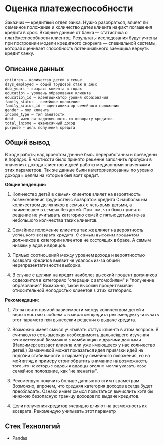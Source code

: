 # Оценка платежеспособности

Заказчик — кредитный отдел банка. Нужно разобраться, влияет ли семейное положение и количество детей клиента на факт погашения кредита в срок. Входные данные от банка — статистика о платёжеспособности клиентов.
Результаты исследования будут учтены при построении модели кредитного скоринга — специальной системы, которая оценивает способность потенциального заёмщика вернуть кредит банку.

## Описание данных

    children — количество детей в семье
    days_employed — общий трудовой стаж в днях
    dob_years — возраст клиента в годах
    education — уровень образования клиента
    education_id — идентификатор уровня образования
    family_status — семейное положение
    family_status_id — идентификатор семейного положения
    gender — пол клиента
    income_type — тип занятости
    debt — имел ли задолженность по возврату кредитов
    total_income — ежемесячный доход
    purpose — цель получения кредита

## Общий вывод

В ходе работы над проектом данные были переработанны и преведены в порядок. В частности было принято решение заполнить пропуски в значениях дохода клиентов и дней работы медианными значениями этих параметров. Так же данные были категоризированны по уровню дохода и целям на которые был взят кредит.

**Общие тенденции:**

1. Количество детей в семьях клиентов влияет на вероятность возникновения трудностей с возвратом кредита С наибольшим количеством должников в семьях с четырьмя детьми, а наименьшее в семьях без детей. При том, что было принято решение не учитывать категорию семей с пятью детьми из-за небольшого количества таких клиентов.

2. Семейное положение клиентов так же влияет на вероятность успешеого возврата кредита. С самым высоким процентом должников в категории клиентов не состоящих в браке. А самым низким у вдов и вдовцов. 

3. Прямых соотношений между уровнем дохода и вероятностью возврата кредитов выявит не удалось из-за общей нерепрезентативности выборки.

4. В случае с целями на кредит наиболее высокий процент должников содержится в категориях "операции с автомобилем" и "получение образования" Возможно, такой высокий процент вызван относительной молодостью клиентов в этих категориях. 

**Рекомендации:**

1. Из-за почти прямой зависимости между количеством детей и вероятностью проблем с возвратом кредита рекомендую учитывать этот параметр при вынесении решения о выдаче кредита.

2. Возможно имеет смысл учитывать статус клиента в этом вопросе. Я считаю,что есть высокая необходимость дальнейшего изучения этих категорий Возможно в комбинации с другими данными (Например: возраст клиента или уже имеющееся у нас количество детей.) Заманчивой может показаться идея привязки идей на подобии стабильности к параметру семейного положения, но на мой вгляд к примеру стоит обратить внимание на возможность того,что некоторые вдовы и вдовцы вполне могли указать свое семейное положение, как "не женат(а)".

3. Рекомендую получить больше данных по этим параметрам. Возможно, впрочем, что средняя категория доходов всегда будет преобладать. Однако имеет смысл попытаться вычислить хотя бы нижнюю безопасную границу доходов по выдаче кредитов.

4. Цели получения кредитов очевидно влияют на возможность их возврата. Рекомендую учитывать этот параметр

## Стек Технологий

- Pandas